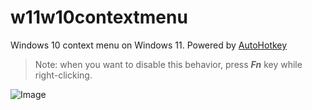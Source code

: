 # w11w10contextmenu

Windows 10 context menu on Windows 11. Powered by [AutoHotkey](https://autohotkey.com/)

> Note: when you want to disable this behavior, press ***Fn*** key while right-clicking.

![Image](usage.gif)

